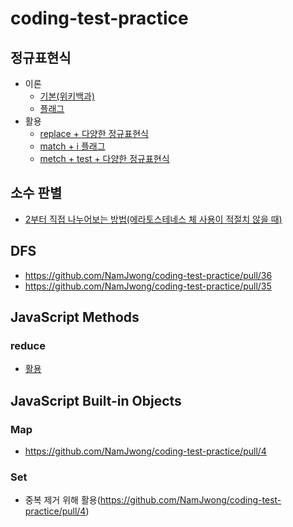 # coding-test-practice

## 정규표현식
- 이론
  - [기본(위키백과)](https://ko.wikipedia.org/wiki/%EC%A0%95%EA%B7%9C_%ED%91%9C%ED%98%84%EC%8B%9D)
  - [플래그](https://developer.mozilla.org/ko/docs/Web/JavaScript/Guide/Regular_Expressions#%ED%94%8C%EB%9E%98%EA%B7%B8%EB%A5%BC_%ED%99%9C%EC%9A%A9%ED%95%9C_%EA%B3%A0%EA%B8%89_%ED%83%90%EC%83%89)
- 활용
  - [replace + 다양한 정규표현식](https://github.com/NamJwong/coding-test-practice/pull/16)
  - [match + i 플래그](https://github.com/NamJwong/coding-test-practice/pull/22)
  - [metch + test + 다양한 정규표현식](https://github.com/NamJwong/coding-test-practice/pull/34)

## 소수 판별
- [2부터 직접 나누어보는 방법(에라토스테네스 체 사용이 적절치 않을 때)](https://github.com/NamJwong/coding-test-practice/pull/36)

## DFS
- https://github.com/NamJwong/coding-test-practice/pull/36
- https://github.com/NamJwong/coding-test-practice/pull/35

## JavaScript Methods
### reduce
- [활용](https://github.com/NamJwong/coding-test-practice/blob/258a180d02e55fb02c008094577a5e8d3012730a/%EC%95%8C%EA%B3%A0%EB%A6%AC%EC%A6%98/%ED%94%84%EB%A1%9C%EA%B7%B8%EB%9E%98%EB%A8%B8%EC%8A%A4/%EC%9D%8C%EC%96%91%20%EB%8D%94%ED%95%98%EA%B8%B0.js)

## JavaScript Built-in Objects
### Map
- https://github.com/NamJwong/coding-test-practice/pull/4

### Set
- 중복 제거 위해 활용(https://github.com/NamJwong/coding-test-practice/pull/4)
